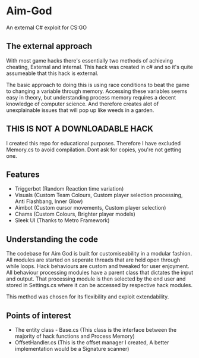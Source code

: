 # Aim-God
An external C# exploit for CS:GO

## The external approach
With most game hacks there's essentially two methods of achieving cheating, External and internal.
This hack was created in c# and so it's quite assumeable that this hack is external.

The basic approach to doing this is using race conditions to beat the game to changing a variable through memory. Accessing these variables seems easy in theory, but understanding process memory requires a decent knowledge of computer science. And therefore creates alot of unexplainable issues that will pop up like weeds in a garden.

## THIS IS NOT A DOWNLOADABLE HACK
I created this repo for educational purposes. Therefore I have excluded Memory.cs to avoid compilation.
Dont ask for copies, you're not getting one.

## Features
- Triggerbot (Random Reaction time variation)
- Visuals (Custom Team Colours, Custom player selection processing, Anti Flashbang, Inner Glow)
- Aimbot (Custom cursor movements, Custom player selection)
- Chams (Custom Colours, Brighter player models)
- Sleek UI (Thanks to Metro Framework)

## Understanding the code
The codebase for Aim God is built for customiseability in a modular fashion. All modules are started on seperate
threads that are held open through while loops.
Hack behaviours are custom and tweaked for user enjoyment.
All behaviour processing modules have a parent class that dictates the input and output. That processing
module is then selected by the end user and stored in Settings.cs where it can be accessed by respective hack modules.
 
 This method was chosen for its flexibility and exploit extendability.

 
 ## Points of interest
 - The entity class - Base.cs (This class is the interface between the majority of hack functions and Process Memory)
 - OffsetHandler.cs (This is the offset manager I created, A better implementation would be a Signature scanner)
